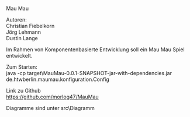 Mau Mau

Autoren: \
Christian Fiebelkorn \
Jörg Lehmann \
Dustin Lange

Im Rahmen von Komponentenbasierte Entwicklung soll ein Mau Mau Spiel entwickelt.

Zum Starten:\
java -cp target\MauMau-0.0.1-SNAPSHOT-jar-with-dependencies.jar de.htwberlin.maumau.konfiguration.Config 

Link zu Github\
https://github.com/morlog47/MauMau

Diagramme sind unter src\Diagramm